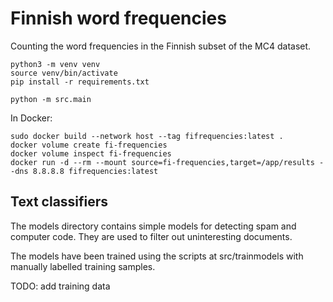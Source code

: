 # Finnish word frequencies

Counting the word frequencies in the Finnish subset of the MC4 dataset.

```
python3 -m venv venv
source venv/bin/activate
pip install -r requirements.txt

python -m src.main
```

In Docker:

```
sudo docker build --network host --tag fifrequencies:latest .
docker volume create fi-frequencies
docker volume inspect fi-frequencies
docker run -d --rm --mount source=fi-frequencies,target=/app/results --dns 8.8.8.8 fifrequencies:latest
```


## Text classifiers

The models directory contains simple models for detecting spam and
computer code. They are used to filter out uninteresting documents.

The models have been trained using the scripts at src/trainmodels with
manually labelled training samples.

TODO: add training data
